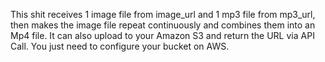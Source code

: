This shit receives 1 image file from image_url and 1 mp3 file from mp3_url,
then makes the image file repeat continuously and combines them into an Mp4 file.
It can also upload to your Amazon S3 and return the URL via API Call.
You just need to configure your bucket on AWS.

